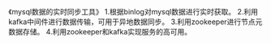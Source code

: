 ﻿《mysql数据的实时同步工具》
1.根据binlog对mysql数据进行实时获取。
2.利用kafka中间件进行数据传输，可用于异地数据同步。
3.利用zookeeper进行节点元数据存储。
4.利用zookeeper和kafka实现服务的高可用。